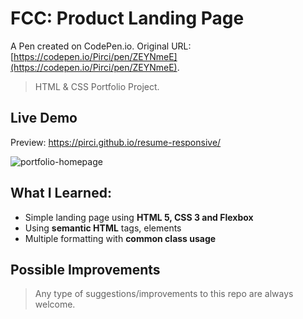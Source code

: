 # FCC: Product Landing Page

A Pen created on CodePen.io. Original URL: [https://codepen.io/Pirci/pen/ZEYNmeE](https://codepen.io/Pirci/pen/ZEYNmeE).

> HTML & CSS Portfolio Project.

## Live Demo

Preview: https://pirci.github.io/resume-responsive/

![portfolio-homepage](img/demo.gif)

## What I Learned:

- Simple landing page using **HTML 5, CSS 3 and Flexbox**
- Using **semantic HTML** tags, elements
- Multiple formatting with **common class usage**

## Possible Improvements

> Any type of suggestions/improvements to this repo are always welcome.

